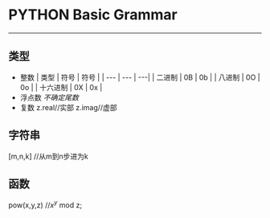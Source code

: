 # PYTHON Basic Grammar
---
## 类型
* 整数
  | 类型 | 符号 | 符号 |
  | --- | --- | ---|
  | 二进制 | 0B | 0b |
  | 八进制 | 0O | 0o |
  | 十六进制 | 0X | 0x |
* 浮点数 *不确定尾数*
* 复数 z.real//实部  z.imag//虚部

## 字符串
[m,n,k] //从m到n步进为k
## 函数
pow(x,y,z) //$x^{y}$ mod z;






<script type="text/javascript" src="http://cdn.mathjax.org/mathjax/latest/MathJax.js?config=TeX-AMS-MML_HTMLorMML"></script>
<script type="text/x-mathjax-config">
  MathJax.Hub.Config({ tex2jax: {inlineMath: [['$', '$']]}, messageStyle: "none" });
</script>